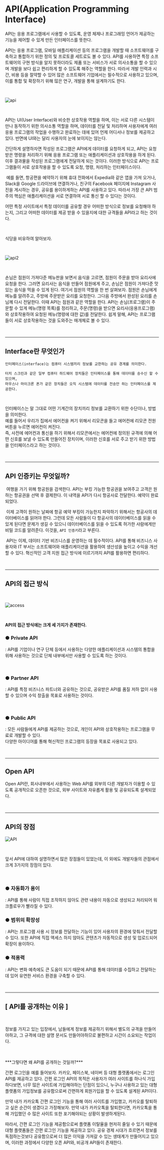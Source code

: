 # API(Application Programming Interface)

API는 응용 프로그램에서 사용할 수 있도록, 운영 체제나 프로그래밍 언어가 제공하는 기능을 제어할 수 있게 만든 인터페이스를 뜻한다.

API는 응용 프로그램, 모바일 애플리케이션 등의 프로그램을 개발할 때 소프트웨어를 구축하고 통합하기 위한 정의 및 프로토콜 세트로도 볼 수 있다. API를 사용하면 특정 소프트웨어의 구현 방식을 알지 못하더라도 제품 또는 서비스가 서로 의사소통을 할 수 있으며 개발을 보다 쉽고 편리하게 할 수 있도록 해주는 역할을 한다. 따라서 개발 인력과 시간, 비용 등을 절약할 수 있어 많은 소프트웨어 기업에서는 필수적으로 사용하고 있으며, 이를 통합 및 확장하기 위해 많은 연구, 개발을 통해 설계하기도 한다.

<br>

![api](https://blog.kakaocdn.net/dn/JPZmv/btq16RuDVNX/ke9HE8JL9Ai4VMk6wuWe8K/img.jpg)

<Br>

API는 UI(User Interface)와 비슷한 상호작용 역할을 하며, 이는 서로 다른 시스템이 만나 동작하기 위한 의사소통 역할을 하며, 데이터를 전달 및 처리하며 사용자에게 여러 응용 프로그램의 작업을 수행하고 완료하는 데에 있어 언제 어디서나 정보를 제공하고 있다. 반면에 UI와는 달리 사용자의 눈에 보이지는 않는다.


간단하게 설명하자면 작성된 프로그램은 API에게 데이터를 요청하게 되고, API는 요청받은 명령을 처리하기 위해 응용 프로그램 또는 애플리케이션과 상호작용을 하게 된다. 이후 결과물을 작성된 프로그램에게 전달하게 되는 것이다. 이러한 방식으로 API는 프로그램들이 서로 상호작용을 할 수 있도록 요청, 명령, 처리하는 인터페이스이다.

​
예를 들면, 항공편을 예약하기 위해 휴대 전화에서 Expedia와 같은 앱을 가져 오거나, Slack을 Google 드라이브에 연결하거나, 친구의 Facebook 페이지에 Instagram 사진을 게시하는 경우, 공유를 용이하게하는 API를 사용하고 있다.
따라서 가장 큰 API 범주의 핵심은 애플리케이션을 서로 연결하여 서로 통신 할 수 있다는 것이다.


어떤 특정 사이트에서 특정 데이터를 공유할 경우 어떠한 방식으로 정보를 요청해야 하는지, 그리고 어떠한 데이터를 제공 받을 수 있을지에 대한 규격들을 API라고 하는 것이다.

​


식당을 비유하여 알아보자.

<br>

![api2](https://velog.velcdn.com/images/jihyelee/post/78a66aed-f85d-477a-883f-10efdd9fdc06/image.png)

<br>

손님은 점원이 가져다준 메뉴판을 보면서 음식을 고르면, 점원이 주문을 받아 요리사에 요청을 한다. 
그러면 요리사는 음식을 만들어 점원에게 주고, 손님은 점원이 가져다준 맛있는 음식을 먹을 수 있게 된다.
여기서 점원의 역할을 한 번 살펴보자. 점원은 손님에게 메뉴를 알려주고, 주방에 주문받은 요리를 요청한다. 그다음 주방에서 완성된 요리를 손님께 다시 전달한다. 이때 API는 점원과 같은 역할을 한다.
API는 손님(프로그램)이 주문할 수 있게 메뉴(명령 목록)를 정리하고, 주문(명령)을 받으면 요리사(응용프로그램)와 상호작용하여 요청된 메뉴(명령에 대한 값)를 전달한다.
쉽게 말해, API는 프로그램들이 서로 상호작용하는 것을 도와주는 매개체로 볼 수 있다.

<br>

---

## Interface란 무엇인가 

```
인터페이스(interface)는 컴퓨터 시스템끼리 정보를 교한하는 공유 경계를 의미한다. 

터치 스크린과 같은 일부 컴퓨터 하드웨어 장치들은 인터페이스를 통해 데이터를 송수신 할 수 있으며, 
마우스나 마이크론 폰가 같은 장치들은 오직 시스템에 데이터를 전송만 하는 인터페이스를 제공한다.
```
<br>

인터페이스는 말 그대로 어떤 기계간의 장치끼리 정보를 교환하기 위한 수단이나, 방법을 의미한다.   
예를 들어서 우리가 집에서 에어컨을 켜기 위해서 리모콘을 들고 에어컨에 리모콘 전원 버튼을 누르면 에어컨이 켜진다.   
즉, 사전에 에어컨과 통신을 하기 위해서 리모콘에서는 에어컨에 정의된 규격에 의해 어떤 신호를 보낼 수 있도록 만들어진 장치이며, 이러한 신호를 서로 주고 받기 위한 방법을 인터페이스라고 하는 것이다.  

<br>
   
---

## API 인증키는 무엇일까?

​
여행을 가기 위해 항공원을 검색한다. API는 부킹 가능한 항공권을 보여주고 고객은 원하는 항공권을 선택 후 결제한다. 이 내역을 API가 다시 항공사로 전달한다. 예약이 완료 되었다.

​
이제 고객이 원하는 날짜에 항공 예약 부킹이 가능한지 파악하기 위해서는 항공사의 데이터베이스를 읽어야 한다. 그런데 모든 사람들이 다 항공사의 데이터베이스를 읽을 수 있게 된다면 문제가 생길 수 있으니 데이터베이스를 읽을 수 있도록 허가한 사람에게만 비밀 코드를 알려준다. 이것을, `API 인증키`라고 부른다.

​
API는 이제, 데이터 기반 비즈니스를 운영하는 데 필수적이다. API를 통해 비즈니스 사용자와 IT 부서는 소프트웨어와 애플리케이션을 활용하여 생산성을 높이고 수익을 개선 할 수 있다. 혁신적인 고객 지원 접근 방식에 이르기까지 API를 활용하면 편리하다.

<br>

---

## API의 접근 방식

<br>

![access](https://postfiles.pstatic.net/MjAyMjA3MDVfMTAg/MDAxNjU2OTU2OTQ3Mzk3.OKfGT7eVVswZgBUrGK9PPm7CVRgtvdDqlZ_4x-lIxvog.rVlSBdWXYkuax3aIe6shON3fA7OUkJO7gM_prOoVLLkg.PNG.wndgndi/SE-f366786f-2d2b-4f04-bf77-24696f6f1721.png?type=w773)

<br>

**API의 접근 방식에는 크게 세 가지가 존재한다.**  


### ●  Private API  
: API를 기업이나 연구 단체 등에서 사용하는 다양한 애플리케이션과 시스템의 통합을 위해 사용하는 것으로 단체 내부에서만 사용할 수 있도록 하는 것이다. 

<br>

### ●  Partner API  
: API를 특정 비즈니스 파트너와 공유하는 것으로, 공유받은 API를 품질 저하 없이 사용할 수 있으며 수익 창출을 목표로 사용하는 것이다.

<br>

### ●  Public API  
: 모든 사람들에게 API를 제공하는 것으로, 개인이 API와 상호작용하는 프로그램을 무료로 개발할 수 있다.   
다양한 아이디어를 통해 혁신적인 프로그램의 등장을 목표로 사용되고 있다.

<br>

---

## Open API 

Open API란, 회사내부에서 사용하는 Web API를 외부의 다른 개발자가 이용할 수 있도록 공개적으로 오픈한 것으로, 외부 사이트와 자유롭게 활용 및 공유되도록 설계되었다.

<br>

---

## API의 장점

![API](https://blog.kakaocdn.net/dn/cualNX/btq2bKnOOXz/eK4HDsGSTZUJmVYAs3eOOK/img.png)

<br>

앞서 API에 대하여 설명하면서 많은 장점들이 있었는데, 이 외에도 개발자들의 관점에서 크게 3가지의 장점이 있다.

​
### ●  자동화가 용이
: API를 통해 사람이 직접 조작하지 않아도 관련 내용이 자동으로 생성되고 처리되어 워크플로우가 빨라질 수 있다.
​

### ●  범위의 확장성 
: API는 프로그램 사용 시 정보를 전달하는 기능이 있어 사용자의 환경에 맞춰서 전달할 수 있다. 
또한  API에 직접 액세스 하지 않아도 콘텐츠가 자동적으로 생성 및 업로드되어 확장이 용이하다.
​

### ●  적용력 
: API는 변화 예측에도 큰 도움이 되기 때문에 API를 통해 데이터를 수집하고 전달하는 데 있어 유연한 서비스 환경을 구축할 수 있다.

<br>

---

## [ API를 공개하는 이유 ]

​

정보를 가지고 있는 입장에서, 남들에게 정보를 제공하기 위해서 별도의 규격을 만들어야하고, 그 규격에 대한 설명 문서도 만들어야하므로 불편하고 시간이 소요되는 작업이다.  <br>

<br>
<br>
​
***그렇다면 왜 API를 공개하는 것일까?***

간편 로그인을 예를 들어보자. 카카오, 페이스북, 네이버 등 대형 플랫폼에서는 로그인 API를 제공하고 있다. 간편 로그인 API의 목적은 사용자가 여러 사이트를 하나식 가입하다보면, 너무 많은 사이트에 가입해야하는 단점이 있으니, 누구나 사용하고 있는 대형 플랫폼의 가입정보를 공유함으로써 간편하게 회원가입을 할 수 있도록 설계된 API이다.

만약 내가 카카오톡 간편 로그인 기능을 통해 여러 사이트를 가입했고, 카카오를 탈퇴하고 싶은 순간이 생겼다고 가정해보자. 만약 내가 카카오톡을 탈퇴한다면, 카카오톡을 통해 가입했던 수 많은 사이트 또한 포기해야되는 상황이 발생하게된다.

따라서, 간편 로그인 기능을 제공함으로써 플랫폼 이탈율을 현저히 줄일 수 있기 때문에 대형 플랫폼들은 간편 로그인 기능을 제공하고 있다. 공유 경제 시대가 흐르면서 정보를 독점하는것보다 공유함으로써 더 많은 이익을 가져갈 수 있는 생태계가 만들어지고 있으며, 이러한 과정에서 다양한 오픈 API와, 비공개 API들이 존재한다.